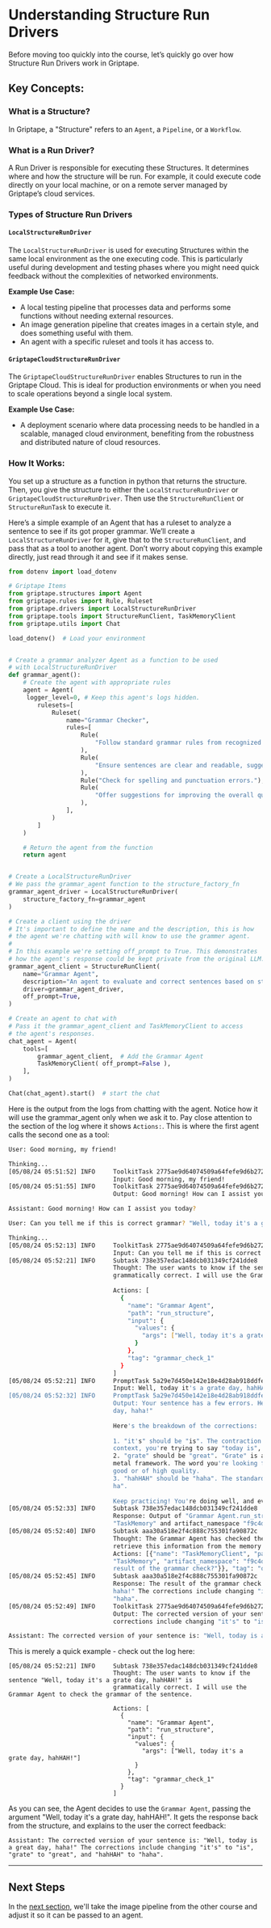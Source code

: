 # Understanding Structure Run Drivers

Before moving too quickly into the course, let’s quickly go over how Structure Run Drivers work in Griptape.

## Key Concepts:

### What is a Structure?

In Griptape, a "Structure" refers to an `Agent`, a `Pipeline`, or a `Workflow`.

### What is a Run Driver?

A Run Driver is responsible for executing these Structures. It determines where and how the structure will be run. For example, it could execute code directly on your local machine, or on a remote server managed by Griptape’s cloud services.

### Types of Structure Run Drivers

#### `LocalStructureRunDriver`
The `LocalStructureRunDriver` is used for executing Structures within the same local environment as the one executing code. This is particularly useful during development and testing phases where you might need quick feedback without the complexities of networked environments.

**Example Use Case:**

* A local testing pipeline that processes data and performs some functions without needing external resources.
* An image generation pipeline that creates images in a certain style, and does something useful with them.
* An agent with a specific ruleset and tools it has access to.

#### `GriptapeCloudStructureRunDriver`

The `GriptapeCloudStructureRunDriver` enables Structures to run in the Griptape Cloud. This is ideal for production environments or when you need to scale operations beyond a single local system.

**Example Use Case:**

* A deployment scenario where data processing needs to be handled in a scalable, managed cloud environment, benefiting from the robustness and distributed nature of cloud resources.

### How It Works:

You set up a structure as a function in python that returns the structure. Then, you give the structure to either the `LocalStructureRunDriver` or `GriptapeCloudStructureRunDriver`. Then use the `StructureRunClient` or `StructureRunTask` to execute it.

Here’s a simple example of an Agent that has a ruleset to analyze a sentence to see if its got proper grammar. We’ll create a `LocalStructureRunDriver` for it, give that to the `StructureRunClient`, and pass that as a tool to another agent. Don’t worry about copying this example directly, just read through it and see if it makes sense.

```py
from dotenv import load_dotenv

# Griptape Items
from griptape.structures import Agent
from griptape.rules import Rule, Ruleset
from griptape.drivers import LocalStructureRunDriver
from griptape.tools import StructureRunClient, TaskMemoryClient
from griptape.utils import Chat

load_dotenv()  # Load your environment


# Create a grammar analyzer Agent as a function to be used
# with LocalStructureRunDriver
def grammar_agent():
    # Create the agent with appropriate rules
    agent = Agent(
	 logger_level=0, # Keep this agent's logs hidden.
        rulesets=[
            Ruleset(
                name="Grammar Checker",
                rules=[
                    Rule(
                        "Follow standard grammar rules from recognized sources to evaluate and correct sentences."
                    ),
                    Rule(
                        "Ensure sentences are clear and readable, suggesting simpler alternatives for complex structures or jargon."
                    ),
                    Rule("Check for spelling and punctuation errors."),
                    Rule(
                        "Offer suggestions for improving the overall quality of the text, including word choice and sentence structure."
                    ),
                ],
            )
        ]
    )

    # Return the agent from the function
    return agent


# Create a LocalStructureRunDriver
# We pass the grammar_agent function to the structure_factory_fn
grammar_agent_driver = LocalStructureRunDriver(
    structure_factory_fn=grammar_agent
)

# Create a client using the driver
# It's important to define the name and the description, this is how
# the agent we're chatting with will know to use the grammer agent.
#
# In this example we're setting off_prompt to True. This demonstrates
# how the agent's response could be kept private from the original LLM.
grammar_agent_client = StructureRunClient(
    name="Grammar Agent",
    description="An agent to evaluate and correct sentences based on standard grammar rules.",
    driver=grammar_agent_driver,
    off_prompt=True,
)

# Create an agent to chat with
# Pass it the grammar_agent_client and TaskMemoryClient to access
# the agent's responses.
chat_agent = Agent(
    tools=[
        grammar_agent_client,  # Add the Grammar Agent
        TaskMemoryClient( off_prompt=False ),  
    ],
)

Chat(chat_agent).start()  # start the chat
```

Here is the output from the logs from chatting with the agent. Notice how it will use the grammar_agent only when we ask it to. Pay close attention to the section of the log where it shows `Actions:`. This is where the first agent calls the second one as a tool:

```bash
User: Good morning, my friend!

Thinking...
[05/08/24 05:51:52] INFO     ToolkitTask 2775ae9d64074509a64fefe9d6b272ae                                                   
                             Input: Good morning, my friend!                                                                
[05/08/24 05:51:55] INFO     ToolkitTask 2775ae9d64074509a64fefe9d6b272ae                                                   
                             Output: Good morning! How can I assist you today?                                              

Assistant: Good morning! How can I assist you today?

User: Can you tell me if this is correct grammar? "Well, today it's a grate day, hahHAH!"

Thinking...
[05/08/24 05:52:13] INFO     ToolkitTask 2775ae9d64074509a64fefe9d6b272ae                                                   
                             Input: Can you tell me if this is correct grammar? "Well, today it's a grate day, hahHAH!"     
[05/08/24 05:52:21] INFO     Subtask 738e357edac148dcb031349cf241dde8                                                       
                             Thought: The user wants to know if the sentence "Well, today it's a grate day, hahHAH!" is     
                             grammatically correct. I will use the Grammar Agent to check the grammar of the sentence.      
                                                                                                                            
                             Actions: [                                                                                     
                               {                                                                                            
                                 "name": "Grammar Agent",                                                                   
                                 "path": "run_structure",                                                                   
                                 "input": {                                                                                 
                                   "values": {                                                                              
                                     "args": ["Well, today it's a grate day, hahHAH!"]                                      
                                   }                                                                                        
                                 },                                                                                         
                                 "tag": "grammar_check_1"                                                                   
                               }                                                                                            
                             ]                                                                                              
[05/08/24 05:52:21] INFO     PromptTask 5a29e7d450e142e18e4d28ab918ddfec                                                    
                             Input: Well, today it's a grate day, hahHAH!                                                   
[05/08/24 05:52:32] INFO     PromptTask 5a29e7d450e142e18e4d28ab918ddfec                                                    
                             Output: Your sentence has a few errors. Here's a corrected version: "Well, today is a great    
                             day, haha!"                                                                                    
                                                                                                                            
                             Here's the breakdown of the corrections:                                                       
                                                                                                                            
                             1. "it's" should be "is". The contraction "it's" stands for "it is" or "it has", but in this   
                             context, you're trying to say "today is", so the correct word is "is".                         
                             2. "grate" should be "great". "Grate" is a verb that means to shred or a noun that refers to a 
                             metal framework. The word you're looking for is "great", which is an adjective that means very 
                             good or of high quality.                                                                       
                             3. "hahHAH" should be "haha". The standard way to write laughter in English is "haha" or "ha   
                             ha".                                                                                           
                                                                                                                            
                             Keep practicing! You're doing well, and every mistake is an opportunity to learn.              
[05/08/24 05:52:33] INFO     Subtask 738e357edac148dcb031349cf241dde8                                                       
                             Response: Output of "Grammar Agent.run_structure" was stored in memory with memory_name        
                             "TaskMemory" and artifact_namespace "f9c4dc565bd342bf860a2f6654320e75"                         
[05/08/24 05:52:40] INFO     Subtask aaa30a518e2f4c888c755301fa90872c                                                       
                             Thought: The Grammar Agent has checked the sentence and stored the result in memory. I will now
                             retrieve this information from the memory to provide the user with an answer.                  
                             Actions: [{"name": "TaskMemoryClient", "path": "query", "input": {"values": {"memory_name":    
                             "TaskMemory", "artifact_namespace": "f9c4dc565bd342bf860a2f6654320e75", "query": "What is the  
                             result of the grammar check?"}}, "tag": "query_grammar_check_1"}]                              
[05/08/24 05:52:45] INFO     Subtask aaa30a518e2f4c888c755301fa90872c                                                       
                             Response: The result of the grammar check is a corrected sentence: "Well, today is a great day,
                             haha!" The corrections include changing "it's" to "is", "grate" to "great", and "hahHAH" to    
                             "haha".                                                                                        
[05/08/24 05:52:49] INFO     ToolkitTask 2775ae9d64074509a64fefe9d6b272ae                                                   
                             Output: The corrected version of your sentence is: "Well, today is a great day, haha!" The     
                             corrections include changing "it's" to "is", "grate" to "great", and "hahHAH" to "haha".       

Assistant: The corrected version of your sentence is: "Well, today is a great day, haha!" The corrections include changing "it's" to "is", "grate" to "great", and "hahHAH" to "haha".
```

This is merely a quick example - check out the log here:

```
[05/08/24 05:52:21] INFO     Subtask 738e357edac148dcb031349cf241dde8                                                       
                             Thought: The user wants to know if the sentence "Well, today it's a grate day, hahHAH!" is     
                             grammatically correct. I will use the Grammar Agent to check the grammar of the sentence.      
                                                                                                                            
                             Actions: [                                                                                     
                               {                                                                                            
                                 "name": "Grammar Agent",                                                                   
                                 "path": "run_structure",                                                                   
                                 "input": {                                                                                 
                                   "values": {                                                                              
                                     "args": ["Well, today it's a grate day, hahHAH!"]                                      
                                   }                                                                                        
                                 },                                                                                         
                                 "tag": "grammar_check_1"                                                                   
                               }                                                                                            
                             ]                                                                                              
```

As you can see, the Agent decides to use the `Grammar Agent`, passing the argument "Well, today it's a grate day, hahHAH!". It gets the response back from the structure, and explains to the user the correct feedback:

```
Assistant: The corrected version of your sentence is: "Well, today is a great day, haha!" The corrections include changing "it's" to "is", "grate" to "great", and "hahHAH" to "haha".

```

---
## Next Steps
In the [next section](03_image_pipeline.md), we'll take the image pipeline from the other course and adjust it so it can be passed to an agent.
